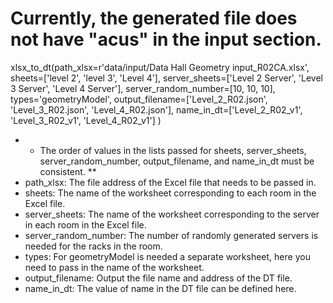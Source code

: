 # Currently, the generated file does not have "acus" in the input section.

xlsx_to_dt(path_xlsx=r'data/input/Data Hall Geometry input_R02CA.xlsx',
    sheets=['level 2', 'level 3', 'Level 4'],
    server_sheets=['Level 2 Server', 'Level 3 Server', 'Level 4 Server'],
    server_random_number=[10, 10, 10],
    types='geometryModel',
    output_filename=['Level_2_R02.json', 'Level_3_R02.json', 'Level_4_R02.json'],
    name_in_dt=['Level_2_R02_v1', 'Level_3_R02_v1', 'Level_4_R02_v1']
    )

* * The order of values in the lists passed for sheets, server_sheets, server_random_number, output_filename, and name_in_dt must be consistent. **
* path_xlsx: The file address of the Excel file that needs to be passed in.
* sheets:    The name of the worksheet corresponding to each room in the Excel file.
* server_sheets: The name of the worksheet corresponding to the server in each room in the Excel file.
* server_random_number: The number of randomly generated servers is needed for the racks in the room.
* types: For geometryModel is needed a separate worksheet, here you need to pass in the name of the worksheet.
* output_filename: Output the file name and address of the DT file.
* name_in_dt: The value of name in the DT file can be defined here.
